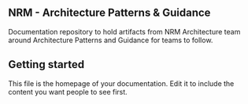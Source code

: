 ## NRM - Architecture Patterns & Guidance

Documentation repository to hold artifacts from NRM Architecture team around Architecture Patterns and Guidance for teams to follow.

## Getting started

This file is the homepage of your documentation. Edit it to include the content you want people to see first.